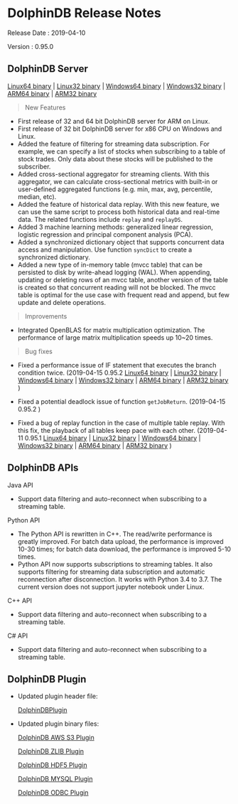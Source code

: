 # DolphinDB Release Notes

Release Date : 2019-04-10

Version : 0.95.0

## DolphinDB Server
[Linux64 binary](http://www.dolphindb.com/downloads/DolphinDB_Linux64_V0.95.0.zip) | 
[Linux32 binary](http://www.dolphindb.com/downloads/DolphinDB_Linux32_V0.95.0.zip) | [Windows64 binary](http://www.dolphindb.com/downloads/DolphinDB_Win64_V0.95.0.zip) | 
[Windows32 binary](http://www.dolphindb.com/downloads/DolphinDB_Win32_V0.95.0.zip) | 
[ARM64 binary](http://www.dolphindb.com/downloads/DolphinDB_ARM64_V0.95.0.zip) | 
[ARM32 binary](http://www.dolphindb.com/downloads/DolphinDB_ARM32_V0.95.0.zip) 

> New Features

* First release of 32 and 64 bit DolphinDB server for ARM on Linux.
* First release of 32 bit DolphinDB server for x86 CPU on Windows and Linux.
* Added the feature of filtering for streaming data subscription. For example, we can specify a list of stocks when subscribing to a table of stock trades. Only data about these stocks will be published to the subscriber. 
* Added cross-sectional aggregator for streaming clients. With this aggregator, we can calculate cross-sectional metrics with built-in or user-defined aggregated functions (e.g. min, max, avg, percentile, median, etc). 
* Added the feature of historical data replay. With this new feature, we can use the same script to process both historical data and real-time data. The related functions include `replay` and `replayDS`.
* Added 3 machine learning methods: generalized linear regression, logistic regression and principal component analysis (PCA).
* Added a synchronized dictionary object that supports concurrent data access and manipulation. Use function `syncDict` to create a synchronized dictionary.
* Added a new type of in-memory table (mvcc table) that can be persisted to disk by write-ahead logging (WAL). When appending, updating or deleting rows of an mvcc table, another version of the table is created so that concurrent reading will not be blocked. The mvcc table is optimal for the use case with frequent read and append, but few update and delete operations.

> Improvements

* Integrated OpenBLAS for matrix multiplication optimization. The performance of large matrix multiplication speeds up 10~20 times.

> Bug fixes
* Fixed a performance issue of IF statement that executes the branch condition twice. (2019-04-15 0.95.2   [Linux64 binary](http://www.dolphindb.com/downloads/DolphinDB_Linux64_V0.95.2.zip) | 
[Linux32 binary](http://www.dolphindb.com/downloads/DolphinDB_Linux32_V0.95.2.zip) | [Windows64 binary](http://www.dolphindb.com/downloads/DolphinDB_Win64_V0.95.2.zip) | 
[Windows32 binary](http://www.dolphindb.com/downloads/DolphinDB_Win32_V0.95.2.zip) | 
[ARM64 binary](http://www.dolphindb.com/downloads/DolphinDB_ARM64_V0.95.2.zip) | 
[ARM32 binary](http://www.dolphindb.com/downloads/DolphinDB_ARM32_V0.95.2.zip) )
* Fixed a potential deadlock issue of function `getJobReturn`. (2019-04-15 0.95.2 )

* Fixed a bug of replay function in the case of multiple table replay. With this fix, the playback of all tables keep pace with each other. (2019-04-11 0.95.1   [Linux64 binary](http://www.dolphindb.com/downloads/DolphinDB_Linux64_V0.95.1.zip) | 
[Linux32 binary](http://www.dolphindb.com/downloads/DolphinDB_Linux32_V0.95.1.zip) | [Windows64 binary](http://www.dolphindb.com/downloads/DolphinDB_Win64_V0.95.1.zip) | 
[Windows32 binary](http://www.dolphindb.com/downloads/DolphinDB_Win32_V0.95.1.zip) | 
[ARM64 binary](http://www.dolphindb.com/downloads/DolphinDB_ARM64_V0.95.1.zip) | 
[ARM32 binary](http://www.dolphindb.com/downloads/DolphinDB_ARM32_V0.95.1.zip) )



## DolphinDB APIs

Java API

* Support data filtering and auto-reconnect when subscribing to a streaming table.

Python API

* The Python API is rewritten in C++. The read/write performance is greatly improved. For batch data upload, the performance is improved 10-30 times; for batch data download, the performance is improved 5-10 times.
* Python API now supports subscriptions to streaming tables. It also supports filtering for streaming data subscription and automatic reconnection after disconnection. It works with Python 3.4 to 3.7. The current version does not support jupyter notebook under Linux. 

C++ API

* Support data filtering and auto-reconnect when subscribing to a streaming table.

C# API

* Support data filtering and auto-reconnect when subscribing to a streaming table.

## DolphinDB Plugin

* Updated plugin header file:
  
    [DolphinDBPlugin](https://github.com/dolphindb/release/raw/master/0.95/DolphinDB_Plugin_V0.95.0_src.zip)

* Updated plugin binary files:

    [DolphinDB AWS S3 Plugin](http://www.dolphindb.com/downloads/AWSS3_V0.95.0.zip)

    [DolphinDB ZLIB Plugin](http://www.dolphindb.com/downloads/ZLIB_V0.95.0.zip)

    [DolphinDB HDF5 Plugin](http://www.dolphindb.com/downloads/HDF5_V0.95.0.zip)

    [DolphinDB MYSQL Plugin](http://www.dolphindb.com/downloads/MYSQL_V0.95.0.zip)

    [DolphinDB ODBC Plugin](http://www.dolphindb.com/downloads/ODBC_V0.95.0.zip)

